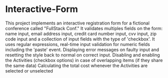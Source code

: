 # Interactive-Form
This project implements an interactive registration form for a fictional conference called "FullStack Conf."
It validates multiples fields on the form: name input, email address input, credit card number input, cvv input, zip code input and a collection of input fields with the type of 'checkbox'.
It uses regular expressions, real-time input validation for numeric fields including the 'paste' event.
Displaying error messages on faulty input and resetting the style back to normal on correct input.
Disabling and enabling the Activities (checkbox options) in case of overlapping items (if they share the same data)
Calculating the total cost whenever the Activities are selected or unselected

